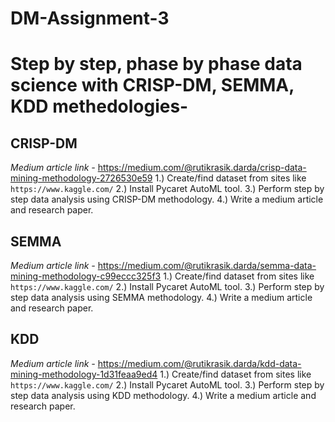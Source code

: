 # DM-Assignment-3

# Step by step, phase by phase data science with CRISP-DM, SEMMA, KDD methedologies-
## CRISP-DM
*Medium article link -*
https://medium.com/@rutikrasik.darda/crisp-data-mining-methodology-2726530e59
1.) Create/find dataset from sites like `https://www.kaggle.com/`
2.) Install Pycaret AutoML tool.
3.) Perform step by step data analysis using CRISP-DM methodology.
4.) Write a medium article and research paper.

## SEMMA
*Medium article link -*
https://medium.com/@rutikrasik.darda/semma-data-mining-methodology-c99eccc325f3
1.) Create/find dataset from sites like `https://www.kaggle.com/`
2.) Install Pycaret AutoML tool.
3.) Perform step by step data analysis using SEMMA methodology.
4.) Write a medium article and research paper.

## KDD
*Medium article link -*
https://medium.com/@rutikrasik.darda/kdd-data-mining-methodology-1d31feaa9ed4
1.) Create/find dataset from sites like `https://www.kaggle.com/`
2.) Install Pycaret AutoML tool.
3.) Perform step by step data analysis using KDD methodology.
4.) Write a medium article and research paper.
